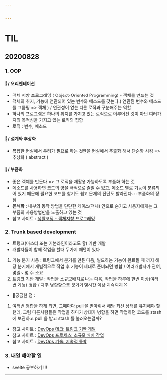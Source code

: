 ```yaml
---


---
```

# TIL

## 20200828

### 1. OOP
#### 📕/ 오리엔테이션
- 객체 지향 프로그래밍 ( Object-Oriented Programming) - 객체를 만드는 것
- 객체의 취지, 기능에 연관되어 있는 변수와 메소드를 갖는다.( 연관된 변수와 메소드를 그룹핑 => 객체 ) / 연관성이 없는 다른 로직과 구분해주는 역할
- 하나의 프로그램은 하나의 취지를 가지고 있는 로직으로 이루어진 것이 아닌 여러가지의 목적성을 가지고 있는 로직의 집합
- 로직 : 변수, 메소드

#### 📕/ 설계와 추상화
- 복잡한 현실에서 우리가 필요로 하는 것만을 현실에서 추출화 해서 단순화 시킴 => 추상화 ( abstract )

#### 📕/ 부품화
- 좋은 객체를 만든다 => 그 로직을 재활용 가능하도록 부품화 하는 것
- 메소드를 사용하면 코드의 양을 극적으로 줄일 수 있고, 메소드 별로 기능이 분류되어 있기 때문에 필요한 코드를 찾기도 쉽고 문제의 진단도 빨라진다. :: 부품화의 장점 
- **은닉화** : 내부의 동작 방법을 단단한 케이스(객체) 안으로 숨기고 사용자에게는 그 부품의 사용방법만을 노출하고 있는 것 
- 참고 사이트 : [생활코딩 -  객체지향 프로그래밍](https://opentutorials.org/course/743/6553)

### 2. Trunk based development
- 트렁크(마스터 또는 기본라인이라고도 함) 기반 개발
- 개발자들이 함께 작업을 할때 두가지 패턴이 있다
1. 기능 분기 사용 : 트렁크에서 분기를 만든 다음, 빌드하는 기능이 완료될 때 까지 해당 분기에서 개별적으로 작업 후 기능이 제대로 준비되면 병합 / 여러개발자가 관여, 몇일~ 몇 주 소요
2. 트렁크 기반 개발 : 작업을 소규모배치로 나눈 다음, 작업을 하루에 한번 이상(여러번 가능) 병합 / 자주 병합함으로 분기가 몇시간 이상 지속되지 X

- 🍎궁금한 점 :
1. 여러번 병합을 하게 되면, 그때마다 pull 을 받아줘서 해당 최신 상태를 유지해야 할탠데, 그럼 다른사람들은 작업을 하다가 상대가 병합을 하면 작업하던 코드를 stash 에 보관하고 pull 을 받고 stash 를 불러오는걸까?  

- 참고 사이트 : [DevOps 테크: 트렁크 기반 개발](https://cloud.google.com/solutions/devops/devops-tech-trunk-based-development?hl=ko)
- 참고 사이트 : [DevOps 프로세스: 소규모 배치 작업](https://cloud.google.com/solutions/devops/devops-process-working-in-small-batches?hl=ko)
- 참고 사이트 : [DevOps 기술: 지속적 통합](https://cloud.google.com/solutions/devops/devops-tech-continuous-integration?hl=ko)

### 3. 내일 해야할 일
- svelte 공부하기 !!! 

<hr>
